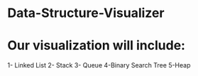 # Data-Structure-Visualizer
# Our visualization will include:
1- Linked List
2- Stack
3- Queue
4-Binary Search Tree
5-Heap
